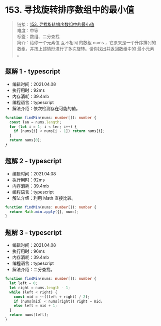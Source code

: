 # 153. 寻找旋转排序数组中的最小值

> 链接：[153. 寻找旋转排序数组中的最小值](https://leetcode-cn.com/problems/find-minimum-in-rotated-sorted-array/)  
> 难度：中等  
> 标签：数组、二分查找  
> 简介：给你一个元素值 互不相同 的数组 nums ，它原来是一个升序排列的数组，并按上述情形进行了多次旋转。请你找出并返回数组中的 最小元素 。

## 题解 1 - typescript

- 编辑时间：2021.04.08
- 执行用时：92ms
- 内存消耗：39.4mb
- 编程语言：typescript
- 解法介绍：依次检测存在可能的值。

```typescript
function findMin(nums: number[]): number {
  const len = nums.length;
  for (let i = 1; i < len; i++) {
    if (nums[i] < nums[i - 1]) return nums[i];
  }
  return nums[0];
}
```

## 题解 2 - typescript

- 编辑时间：2021.04.08
- 执行用时：92ms
- 内存消耗：39.4mb
- 编程语言：typescript
- 解法介绍：利用 Math 直接比较。

```typescript
function findMin(nums: number[]): number {
  return Math.min.apply({}, nums);
}
```

## 题解 3 - typescript

- 编辑时间：2021.04.08
- 执行用时：96ms
- 内存消耗：39.4mb
- 编程语言：typescript
- 解法介绍：二分查找。

```typescript
function findMin(nums: number[]): number {
  let left = 0;
  let right = nums.length - 1;
  while (left < right) {
    const mid = ~~((left + right) / 2);
    if (nums[mid] < nums[right]) right = mid;
    else left = mid + 1;
  }
  return nums[left];
}
```
